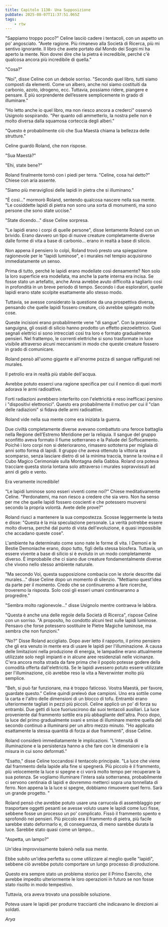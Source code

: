 ```yaml
---
title: Capitolo 1130- Una Supposizione
pubDate: 2025-08-07T11:37:51.065Z
tags:
    - rtw
---
```













"Sappiamo troppo poco?" Celine lasciò cadere i tentacoli, con un aspetto un po' angosciato. "Avete ragione. Più rimanevo alla Società di Ricerca, più mi sentivo ignorante. Il libro che avete portato dal Mondo dei Sogni mi ha aperto la mente. Non dovrei dire che la pietra è incredibile, perché c'è qualcosa ancora più incredibile di quella."






"Cosa?"






"Noi", disse Celine con un debole sorriso. "Secondo quel libro, tutti siamo composti da elementi. Come un albero, anche noi siamo costituiti da carbonio, azoto, idrogeno, ecc. Tuttavia, possiamo ridere, piangere e pensare. È più sorprendente dell’essere semplicemente in grado di illuminare."






"Ho letto anche io quel libro, ma non riesco ancora a crederci" osservò Usignolo sospirando. "Per quanto odi ammetterlo, la nostra pelle non è molto diversa dalla squamosa corteccia degli alberi."






"Questo è probabilmente ciò che Sua Maestà chiama la bellezza delle strutture."






Celine guardò Roland, che non rispose.






"Sua Maestà?"






"Ehi, state bene?"






Roland finalmente tornò con i piedi per terra. "Celine, cosa hai detto?" Chiese con aria assente.






"Siamo più meravigliosi delle lapidi in pietra che si illuminano."






"È così..." mormorò Roland, sentendo qualcosa nascere nella sua mente. "Le cosiddette lapidi di pietra non sono una sorta di monumenti, ma sono persone che sono state uccise."






"State dicendo..." disse Celine sorpresa.






"Le lapidi erano i corpi di quelle persone", disse lentamente Roland con un brivido. Erano davvero un tipo di nuove creature completamente diverse dalle forme di vita a base di carbonio… erano in realtà a base di silicio.






Non appena il pensiero lo colpì, Roland trovò presto una spiegazione ragionevole per le "lapidi luminose", e i murales nel tempio acquisirono immediatamente un senso.






Prima di tutto, perché le lapidi erano modellate così densamente? Non solo la loro superficie era modellata, ma anche la parte interna era incisa. Se fosse stato un artefatto, anche Anna avrebbe avuto difficoltà a tagliarlo così in profondità in un breve periodo di tempo. Secondo i due esploratori, quelle lapidi erano state scolpite esattamente allo stesso modo.






Tuttavia, se avesse considerato la questione da una prospettiva diversa, pensando che quelle lapidi fossero creature, ciò avrebbe spiegato molte cose.






Queste incisioni erano probabilmente vene "di sangue". Con la pressione sanguigna, gli ossidi di silicio hanno prodotto un effetto piezoelettrico. Quei segnali elettrici si sono intrecciati così tra loro e formato gradualmente pensieri. Nel frattempo, le correnti elettriche si sono trasformate in luce visibile attraverso alcuni meccanismi in modo che queste creature fossero in grado di comunicare.






Roland pensò all'uomo gigante e all'enorme pozza di sangue raffigurati nei murales.






Il petrolio era in realtà più stabile dell'acqua.






Avrebbe potuto esserci una ragione specifica per cui il nemico di quei morti adorava le armi radioattive.






Forti radiazioni avrebbero interferito con l'elettricità e reso inefficaci persino i "dispositivi elettronici". Questo era probabilmente il motivo per cui il "clan delle radiazioni" si fidava delle armi radioattive.






Roland vide nella sua mente come era iniziata la guerra.






Due civiltà completamente diverse avevano combattuto una feroce battaglia nella Regione dell’Estremo Meridione per la reliquia. Il sangue del gruppo sconfitto aveva formato il fiume sotterraneo e la Palude del Soffocamento. Poiché i loro corpi non si deteriorarono, rimasero sottoterra per migliaia di anni sotto forma di lapidi. Il gruppo che aveva ottenuto la vittoria era scomparso, senza lasciare dietro di sé la minima traccia, tranne la rovina e il Cubo Magico Cerimoniale sulla Montagna della Gabbia. Roland ora poteva tracciare questa storia lontana solo attraverso i murales sopravvissuti ad anni di gelo e vento.






Era veramente incredibile!






"Le lapidi luminose sono esseri viventi come noi?" Chiese meditativamente Celine. "Perdonatemi, ma non riesco a credere che sia vero. Non ha senso per me che quelle lapidi fossero coscienti e che potessero muoversi secondo la propria volontà. Avete delle prove?"






Roland riuscì a mantenere la sua compostezza. Scosse leggermente la testa e disse: "Questa è la mia speculazione personale. La verità potrebbe essere molto diversa, perché dal punto di vista dell'evoluzione, è quasi impossibile che accadano queste cose".






L'ambiente ha determinato come sono nate le forme di vita. I Demoni e le Bestie Demoniache erano, dopo tutto, figli della stessa biosfera. Tuttavia, un essere vivente a base di silicio si è evoluto in un modo completamente diverso. È improbabile che ci siano due creature fondamentalmente diverse che vivono nello stesso ambiente naturale.






"Ma secondo Voi, questa supposizione combacia con le storie descritte dai murales..." disse Celine dopo un momento di silenzio. "Mettiamo quest’idea da parte per il momento. Credo che se continueremo a fare ricerche, troveremo la risposta. Solo così gli esseri umani continueranno a progredire."






"Sembra molto ragionevole..." disse Usignolo mentre contraeva le labbra.






"Questa è anche una delle regole della Società di Ricerca", rispose Celine con un sorriso. "A proposito, ho condotto alcuni test sulle lapidi luminose. Pensavo che forse potessero sostituire le Pietre Magiche luminose, ma sembra che non funzioni."






"No?" Disse Roland accigliato. Dopo aver letto il rapporto, il primo pensiero che gli era venuto in mente era di usare le lapidi per l'illuminazione. A causa delle limitazioni nella produzione di energia, le lampadine erano attualmente utilizzate solo negli impianti e in alcune aree residenziali nelle vicinanze. C'era ancora molta strada da fare prima che il popolo potesse godere della comodità offerta dall'elettricità. Se le lapidi avessero potuto essere utilizzate per l'illuminazione, ciò avrebbe reso la vita a Neverwinter molto più semplice.






"Beh, si può far funzionare, ma è troppo faticoso. Vostra Maestà, per favore, guardate questo." Celine quindi prelevò due campioni. Uno era sottile come la carta e l'altro delle dimensioni di un blocco di tofu. Entrambi erano ulteriormente tagliati in pezzi più piccoli. Celine applicò un po' di forza su entrambi. Due getti di luce fuoriuscirono dai suoi tentacoli ausiliari. La luce proveniente dal frammento sottile era più abbagliante dell'altra. Poco dopo, la luce del primo gradualmente svanì e smise di illuminare mentre quella del secondo continuò a illuminarsi per un altro mezzo minuto. "Ho applicato esattamente la stessa quantità di forza ai due frammenti", disse Celine.






Roland considerò immediatamente le implicazioni. "L’intensità di illuminazione e la persistenza hanno a che fare con le dimensioni e la misura in cui sono deformati."






"Esatto," disse Celine toccandosi il tentacolo principale. "La luce che viene dal frammento della lapide alla fine si spegnerà. Più piccolo è il frammento, più velocemente la luce si spegne e ci vorrà molto tempo per recuperare la sua potenza. Se vogliamo illuminare l'intera sala sotterranea, probabilmente ci servono centinaia di lapidi e dovremmo metterci sopra una tonnellata di ferro. Non appena la la luce si spegne, dobbiamo rimuovere quel ferro. Sarà un grande progetto. "






Roland pensò che avrebbe potuto usare una carrucola di assemblaggio per trasportare oggetti pesanti se avesse voluto usare le lapidi come luci fisse, sebbene fosse un processo un po' complicato. Fissò il frammento spento e sprofondò nei pensieri. Più piccolo era il frammento di pietra, più facile sarebbe stato deformarlo e, di conseguenza, di meno sarebbe durata la luce. Sarebbe stato quasi come un lampo…






"Aspetta, un lampo?"






Un'idea improvvisamente balenò nella sua mente.






Ebbe subito un'idea perfetta su come utilizzare al meglio quelle "lapidi", sebbene ciò avrebbe potuto comportare un lungo processo di produzione.






Questo era sempre stato un problema storico per il Primo Esercito, che avrebbe impedito ulteriormente le loro operazioni in futuro se non fosse stato risolto in modo tempestivo.






Tuttavia, ora aveva trovato una possibile soluzione.






Poteva usare le lapidi per produrre traccianti che indicavano le direzioni ai soldati.






<em>Arya</em>


                                


                                



